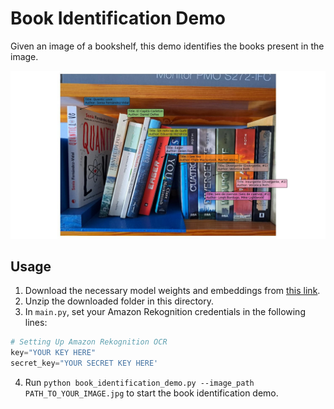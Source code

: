 # Book Identification Demo

Given an image of a bookshelf, this demo identifies the books present in the image.

![](result_example.jpg)

## Usage

1. Download the necessary model weights and embeddings from [this link](COMING_SOON).
2. Unzip the downloaded folder in this directory.
3. In `main.py`, set your Amazon Rekognition credentials in the following lines:
```python
# Setting Up Amazon Rekognition OCR
key="YOUR KEY HERE"
secret_key="YOUR SECRET KEY HERE'

```
4. Run `python book_identification_demo.py --image_path PATH_TO_YOUR_IMAGE.jpg` to start the book identification demo.
